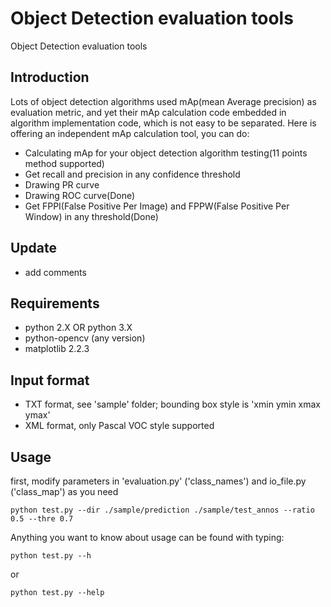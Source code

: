 # Object Detection evaluation tools
Object Detection evaluation tools
## Introduction
Lots of object detection algorithms used mAp(mean Average precision) as evaluation metric, and yet their mAp calculation 
code embedded in algorithm implementation code, which is not easy to be separated. Here is offering an independent mAp 
calculation tool, you can do:
- Calculating mAp for your object detection algorithm testing(11 points method supported)
- Get recall and precision in any confidence threshold 
- Drawing PR curve
- Drawing ROC curve(Done)  
- Get FPPI(False Positive Per Image) and FPPW(False Positive Per Window) in any threshold(Done) 
## Update
- add comments
## Requirements
- python 2.X OR python 3.X
- python-opencv (any version)
- matplotlib 2.2.3
## Input format
- TXT format, see 'sample' folder; bounding box style is 'xmin ymin xmax ymax'
- XML format, only Pascal VOC style supported
## Usage
first, modify parameters in 'evaluation.py' ('class_names') and io_file.py ('class_map') as you need
```shell
python test.py --dir ./sample/prediction ./sample/test_annos --ratio 0.5 --thre 0.7
```
Anything you want to know about usage can be found with typing:
```shell
python test.py --h
```
or
```shell
python test.py --help
```
